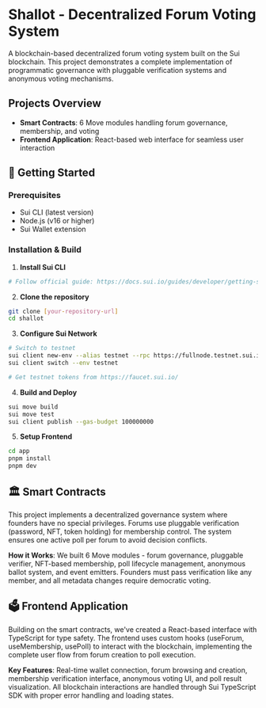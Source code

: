 # Shallot - Decentralized Forum Voting System

A blockchain-based decentralized forum voting system built on the Sui blockchain. This project demonstrates a complete implementation of programmatic governance with pluggable verification systems and anonymous voting mechanisms.

## Projects Overview

* **Smart Contracts**: 6 Move modules handling forum governance, membership, and voting
* **Frontend Application**: React-based web interface for seamless user interaction

## 🚀 Getting Started

### Prerequisites

* Sui CLI (latest version)
* Node.js (v16 or higher)
* Sui Wallet extension

### Installation & Build

1. **Install Sui CLI**
```bash
# Follow official guide: https://docs.sui.io/guides/developer/getting-started/sui-install
```

2. **Clone the repository**
```bash
git clone [your-repository-url]
cd shallot
```

3. **Configure Sui Network**
```bash
# Switch to testnet
sui client new-env --alias testnet --rpc https://fullnode.testnet.sui.io:443
sui client switch --env testnet

# Get testnet tokens from https://faucet.sui.io/
```

4. **Build and Deploy**
```bash
sui move build
sui move test
sui client publish --gas-budget 100000000
```

5. **Setup Frontend**
```bash
cd app
pnpm install
pnpm dev
```

## 🏛️ Smart Contracts



This project implements a decentralized governance system where founders have no special privileges. Forums use pluggable verification (password, NFT, token holding) for membership control. The system ensures one active poll per forum to avoid decision conflicts.

**How it Works**: We built 6 Move modules - forum governance, pluggable verifier, NFT-based membership, poll lifecycle management, anonymous ballot system, and event emitters. Founders must pass verification like any member, and all metadata changes require democratic voting.

## 🗳️ Frontend Application



Building on the smart contracts, we've created a React-based interface with TypeScript for type safety. The frontend uses custom hooks (useForum, useMembership, usePoll) to interact with the blockchain, implementing the complete user flow from forum creation to poll execution.

**Key Features**: Real-time wallet connection, forum browsing and creation, membership verification interface, anonymous voting UI, and poll result visualization. All blockchain interactions are handled through Sui TypeScript SDK with proper error handling and loading states.